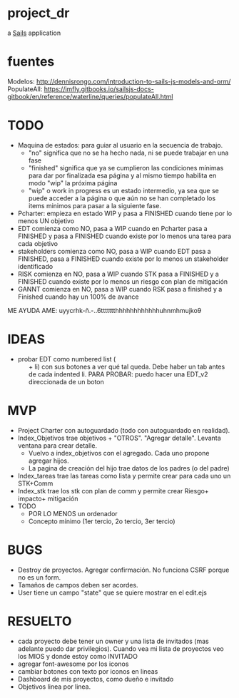 # project_dr

a [Sails](http://sailsjs.org) application
# fuentes
Modelos: http://dennisrongo.com/introduction-to-sails-js-models-and-orm/
PopulateAll: https://imfly.gitbooks.io/sailsjs-docs-gitbook/en/reference/waterline/queries/populateAll.html

# TODO
- Maquina de estados: para guiar al usuario en la secuencia de trabajo.
    - "no" significa que no se ha hecho nada, ni se puede trabajar en una fase
    - "finished" significa que ya se cumplieron las condiciones mínimas para dar por finalizada esa página y al mismo tiempo habilita en modo "wip" la próxima página
    - "wip" o work in progress es un estado intermedio, ya sea que se puede acceder a la página o que aún no se han completado los items minimos para pasar a la siguiente fase.
- Pcharter: empieza en estado WIP y pasa a FINISHED cuando tiene por lo menos UN objetivo
- EDT comienza como NO, pasa a WIP cuando en Pcharter pasa a FINISHED y pasa a FINISHED cuando existe por lo menos una tarea para cada objetivo
- stakeholders comienza como NO, pasa a WIP cuando  EDT pasa a FINISHED, pasa a FINISHED cuando existe por lo menos un stakeholder identificado
- RISK comienza en NO, pasa a WIP cuando STK pasa a FINISHED y a FINISHED cuando existe por lo menos un riesgo con plan de mitigación
- GANNT comienza en NO, pasa a WIP cuando RSK pasa a finished y a Finished cuando hay un 100% de avance 

ME AYUDA AME: uyycrhk-ñ.-..6ttttttthhhhhhhhhhhhuhnmhmujko9

# IDEAS
- probar EDT como numbered list (<ol> + li) con sus botones a ver qué tal queda. Debe haber un tab antes de cada indented li. PARA PROBAR: puedo hacer una EDT_v2 direccionada de un boton 

# MVP
- Project Charter con autoguardado (todo con autoguardado en realidad). 
- Index_Objetivos trae objetivos + "OTROS". "Agregar detalle". Levanta ventana para crear detalle.
    - Vuelvo a index_objetivos con el agregado. Cada uno propone agregar hijos.
    - La pagina de creación del hijo trae datos de los padres (o del padre)
- Index_tareas trae las tareas como lista y permite crear para cada uno un STK+Comm
- Index_stk trae los stk con plan de comm y permite crear Riesgo+ impacto+ mitigación
- TODO
    - POR LO MENOS un ordenador
    - Concepto mínimo (1er tercio, 2o tercio, 3er tercio)    

# BUGS
- Destroy de proyectos. Agregar confirmación. No funciona CSRF porque no es un form.
- Tamaños de campos deben ser acordes.
- User tiene un campo "state" que se quiere mostrar en el edit.ejs

# RESUELTO
- cada proyecto debe tener un owner y una lista de invitados (mas adelante puedo dar privilegios). Cuando vea mi lista de proyectos veo los MIOS y donde estoy como INVITADO
- agregar font-awesome por los iconos
- cambiar botones con texto por iconos en lineas
- Dashboard de mis proyectos, como dueño e invitado
- Objetivos linea por linea.
